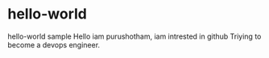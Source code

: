# hello-world
hello-world sample
Hello iam purushotham, iam intrested in github 
Triying to become a devops engineer.
